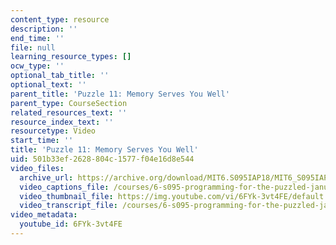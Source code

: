 ```yaml
---
content_type: resource
description: ''
end_time: ''
file: null
learning_resource_types: []
ocw_type: ''
optional_tab_title: ''
optional_text: ''
parent_title: 'Puzzle 11: Memory Serves You Well'
parent_type: CourseSection
related_resources_text: ''
resource_index_text: ''
resourcetype: Video
start_time: ''
title: 'Puzzle 11: Memory Serves You Well'
uid: 501b33ef-2628-804c-1577-f04e16d8e544
video_files:
  archive_url: https://archive.org/download/MIT6.S095IAP18/MIT6_S095IAP18_Puzzle_11_300k.mp4
  video_captions_file: /courses/6-s095-programming-for-the-puzzled-january-iap-2018/ef38163366ca5831904a47274da5a06e_6FYk-3vt4FE.vtt
  video_thumbnail_file: https://img.youtube.com/vi/6FYk-3vt4FE/default.jpg
  video_transcript_file: /courses/6-s095-programming-for-the-puzzled-january-iap-2018/eb31ef6d38053b2307364df2aa093556_6FYk-3vt4FE.pdf
video_metadata:
  youtube_id: 6FYk-3vt4FE
---
```


